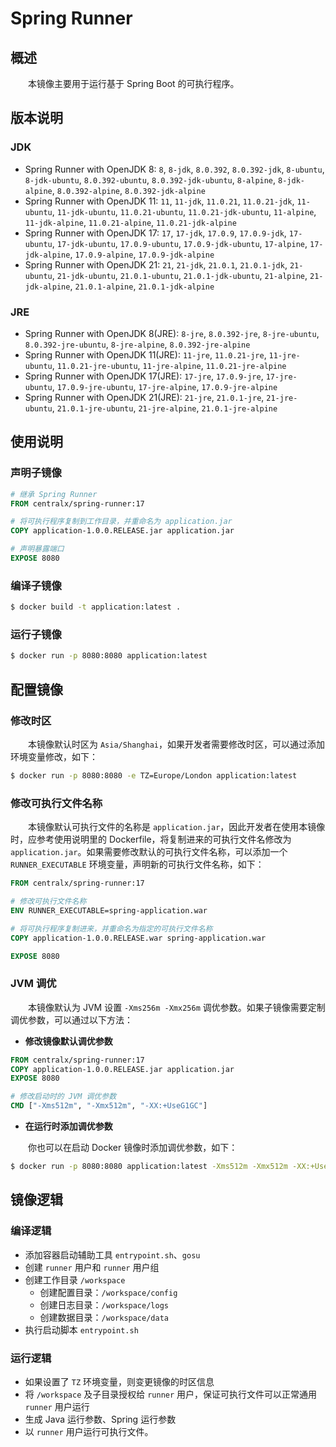 # Spring Runner
## 概述
&emsp;&emsp;本镜像主要用于运行基于 Spring Boot 的可执行程序。

## 版本说明
### JDK
* Spring Runner with OpenJDK 8: `8`, `8-jdk`, `8.0.392`, `8.0.392-jdk`, `8-ubuntu`, `8-jdk-ubuntu`, `8.0.392-ubuntu`, `8.0.392-jdk-ubuntu`, `8-alpine`, `8-jdk-alpine`, `8.0.392-alpine`, `8.0.392-jdk-alpine`
* Spring Runner with OpenJDK 11: `11`, `11-jdk`, `11.0.21`, `11.0.21-jdk`, `11-ubuntu`, `11-jdk-ubuntu`, `11.0.21-ubuntu`, `11.0.21-jdk-ubuntu`, `11-alpine`, `11-jdk-alpine`, `11.0.21-alpine`, `11.0.21-jdk-alpine`
* Spring Runner with OpenJDK 17: `17`, `17-jdk`, `17.0.9`, `17.0.9-jdk`, `17-ubuntu`, `17-jdk-ubuntu`, `17.0.9-ubuntu`, `17.0.9-jdk-ubuntu`, `17-alpine`, `17-jdk-alpine`, `17.0.9-alpine`, `17.0.9-jdk-alpine`
* Spring Runner with OpenJDK 21: `21`, `21-jdk`, `21.0.1`, `21.0.1-jdk`, `21-ubuntu`, `21-jdk-ubuntu`, `21.0.1-ubuntu`, `21.0.1-jdk-ubuntu`, `21-alpine`, `21-jdk-alpine`, `21.0.1-alpine`, `21.0.1-jdk-alpine`

### JRE
* Spring Runner with OpenJDK 8(JRE): `8-jre`, `8.0.392-jre`, `8-jre-ubuntu`, `8.0.392-jre-ubuntu`, `8-jre-alpine`, `8.0.392-jre-alpine`
* Spring Runner with OpenJDK 11(JRE): `11-jre`, `11.0.21-jre`, `11-jre-ubuntu`, `11.0.21-jre-ubuntu`, `11-jre-alpine`, `11.0.21-jre-alpine`
* Spring Runner with OpenJDK 17(JRE): `17-jre`, `17.0.9-jre`, `17-jre-ubuntu`, `17.0.9-jre-ubuntu`, `17-jre-alpine`, `17.0.9-jre-alpine`
* Spring Runner with OpenJDK 21(JRE): `21-jre`, `21.0.1-jre`, `21-jre-ubuntu`, `21.0.1-jre-ubuntu`, `21-jre-alpine`, `21.0.1-jre-alpine`

## 使用说明
### 声明子镜像

```dockerfile
# 继承 Spring Runner
FROM centralx/spring-runner:17

# 将可执行程序复制到工作目录，并重命名为 application.jar
COPY application-1.0.0.RELEASE.jar application.jar

# 声明暴露端口
EXPOSE 8080
```

### 编译子镜像

```bash
$ docker build -t application:latest .
```

### 运行子镜像

```bash
$ docker run -p 8080:8080 application:latest
```

##  配置镜像
### 修改时区
&emsp;&emsp;本镜像默认时区为 `Asia/Shanghai`，如果开发者需要修改时区，可以通过添加环境变量修改，如下：

```bash
$ docker run -p 8080:8080 -e TZ=Europe/London application:latest
```

### 修改可执行文件名称
&emsp;&emsp;本镜像默认可执行文件的名称是 `application.jar`，因此开发者在使用本镜像时，应参考使用说明里的 Dockerfile，将复制进来的可执行文件名修改为 `application.jar`。如果需要修改默认的可执行文件名称，可以添加一个 `RUNNER_EXECUTABLE` 环境变量，声明新的可执行文件名称，如下：

```dockerfile
FROM centralx/spring-runner:17

# 修改可执行文件名称
ENV RUNNER_EXECUTABLE=spring-application.war

# 将可执行程序复制进来，并重命名为指定的可执行文件名称
COPY application-1.0.0.RELEASE.war spring-application.war

EXPOSE 8080
```

### JVM 调优
&emsp;&emsp;本镜像默认为 JVM 设置 `-Xms256m -Xmx256m` 调优参数。如果子镜像需要定制调优参数，可以通过以下方法：

- **修改镜像默认调优参数**

```dockerfile
FROM centralx/spring-runner:17
COPY application-1.0.0.RELEASE.jar application.jar
EXPOSE 8080

# 修改启动时的 JVM 调优参数
CMD ["-Xms512m", "-Xmx512m", "-XX:+UseG1GC"]
```

- **在运行时添加调优参数**

&emsp;&emsp;你也可以在启动 Docker 镜像时添加调优参数，如下：

```bash
$ docker run -p 8080:8080 application:latest -Xms512m -Xmx512m -XX:+UseG1GC
```

## 镜像逻辑
### 编译逻辑
- 添加容器启动辅助工具 `entrypoint.sh`、`gosu`
- 创建 `runner` 用户和 `runner` 用户组
- 创建工作目录 `/workspace`
    - 创建配置目录：`/workspace/config`
    - 创建日志目录：`/workspace/logs`
    - 创建数据目录：`/workspace/data`
- 执行启动脚本 `entrypoint.sh`

### 运行逻辑
- 如果设置了 `TZ` 环境变量，则变更镜像的时区信息
- 将 `/workspace` 及子目录授权给 `runner` 用户，保证可执行文件可以正常通用 `runner` 用户运行
- 生成 Java 运行参数、Spring 运行参数
- 以 `runner` 用户运行可执行文件。